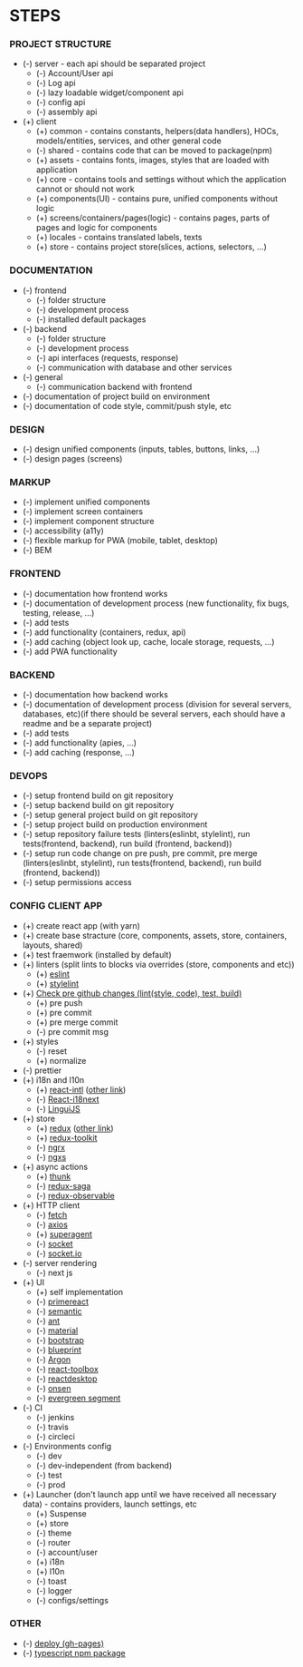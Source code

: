 # STEPS
### **PROJECT STRUCTURE**
* (-) server - each api should be separated project
  * (-) Account/User api
  * (-) Log api
  * (-) lazy loadable widget/component api
  * (-) config api
  * (-) assembly api 
* (+) client
	* (+) common - contains constants, helpers(data handlers), HOCs, models/entities, services, and other general code
	* (-) shared - contains code that can be moved to package(npm)
	* (+) assets - contains fonts, images, styles that are loaded with application
	* (+) core - contains tools and settings without which the application cannot or should not work
	* (+) components(UI) - contains pure, unified components without logic
	* (+) screens/containers/pages(logic) - contains pages, parts of pages and logic for components
	* (+) locales - contains translated labels, texts
	* (+) store - contains project store(slices, actions, selectors, ...)


### **DOCUMENTATION**
* (-) frontend
	* (-) folder structure
	* (-) development process
	* (-) installed default packages
* (-) backend
	* (-) folder structure
	* (-) development process
	* (-) api interfaces (requests, response)
	* (-) communication with database and other services
* (-) general
	* (-) communication backend with frontend
* (-) documentation of project build on environment
* (-) documentation of code style, commit/push style, etc

### **DESIGN**
* (-) design unified components (inputs, tables, buttons, links, ...)
* (-) design pages (screens)

### **MARKUP**
* (-) implement unified components
* (-) implement screen containers
* (-) implement component structure
* (-) accessibility (a11y)
* (-) flexible markup for PWA (mobile, tablet, desktop)
* (-) BEM

### **FRONTEND**
* (-) documentation how frontend works
* (-) documentation of development process (new functionality, fix bugs, testing, release, ...)
* (-) add tests
* (-) add functionality (containers, redux, api)
* (-) add caching (object look up, cache, locale storage, requests, ...)
* (-) add PWA functionality

### **BACKEND**
* (-) documentation how backend works
* (-) documentation of development process (division for several servers, databases, etc)(if there should be several servers, each should have a readme and be a separate project)
* (-) add tests
* (-) add functionality (apies, ...)
* (-) add caching (response, ...)

### **DEVOPS**
* (-) setup frontend build on git repository
* (-) setup backend build on git repository
* (-) setup general project build on git repository
* (-) setup project build on production environment
* (-) setup repository failure tests (linters(eslinbt, stylelint), run tests(frontend, backend), run build (frontend, backend))
* (-) setup run code change on pre push, pre commit, pre merge (linters(eslinbt, stylelint), run tests(frontend, backend), run build (frontend, backend))
* (-) setup permissions access

### **CONFIG CLIENT APP**
* (+) create react app (with yarn)
* (+) create base stracture (core, components, assets, store, containers, layouts, shared)
* (+) test fraemwork (installed by default)
* (+) linters (split lints to blocks via overrides (store, components and etc))
	* (+) [eslint](https://habr.com/ru/company/dododev/blog/473648/)
	* (+) [stylelint](https://bzvyagintsev.ru/blog/stylelint/)
* (+) [Check pre github changes (lint(style, code), test, build)](https://www.npmjs.com/package/husky)
	* (+) pre push
	* (+) pre commit
	* (+) pre merge commit
	* (-) pre commit msg
* (+) styles
	* (-) reset
	* (+) normalize
* (-) prettier
* (+) i18n and l10n
	* (+) [react-intl](https://www.codeandweb.com/babeledit/tutorials/how-to-translate-your-react-app-with-react-intl) ([other link](https://formatjs.io/docs/guides/testing/#react-testing-library))
	* (-) [React-i18next](https://react.i18next.com/latest/migrating-v9-to-v10)
	* (-) [LinguiJS](https://lingui.js.org/)
* (+) store
	* (+) [redux](https://www.freecodecamp.org/news/how-to-use-redux-in-your-react-typescript-app/ ) ([other link](https://medium.com/@samueldinesh/setting-up-redux-devtools-a-simple-guide-3b386a6254fa))
	* (+) [redux-toolkit](https://redux-toolkit.js.org/api/createSlice)
	* (-) [ngrx](https://ngrx.io/guide/store)
	* (-) [ngxs](https://www.ngxs.io/)
* (+) async actions
	* (+) [thunk](https://www.freecodecamp.org/news/how-to-use-redux-in-your-react-typescript-app/)
	* (-) [redux-saga](https://redux-saga.js.org/)
	* (-) [redux-observable](https://redux-observable.js.org/)
* (+) HTTP client
	* (-) [fetch](https://developer.mozilla.org/ru/docs/Web/API/Fetch_API/Using_Fetch)
	* (-) [axios](https://www.npmjs.com/package/axios)
	* (+) [superagent](https://visionmedia.github.io/superagent/#authentication)
	* (-) [socket](https://learn.javascript.ru/websockets)
	* (-) [socket.io](https://socket.io/get-started/chat/)
* (-) server rendering
	* (-) next js
* (+) UI
	* (+) self implementation
	* (-) [primereact](https://primefaces.org/primereact/showcase/#/)
	* (-) [semantic](https://react.semantic-ui.com/)
	* (-) [ant](https://ant.design/components/overview/)
	* (-) [material](https://material-ui.com/)
	* (-) [bootstrap](https://react-bootstrap.github.io/)
	* (-) [blueprint](https://blueprintjs.com/docs/)
	* (-) [Argon](https://www.creative-tim.com/product/argon-design-system-react?ref=adsr-landing-page&_ga=2.253049357.561374474.1612102448-509450229.1612102448)
	* (-) [react-toolbox](http://react-toolbox.io/#/components)
	* (-) [reactdesktop](http://reactdesktop.js.org/)
	* (-) [onsen](https://onsen.io/v2/guide/#getting-started)
	* (-) [evergreen segment](https://evergreen.segment.com/components)
* (-) CI
	* (-) jenkins
	* (-) travis
	* (-) circleci
* (-) Environments config
	* (-) dev
	* (-) dev-independent (from backend)
	* (-) test
	* (-) prod
* (+) Launcher (don't launch app until we have received all necessary data) - contains providers, launch settings, etc
	* (+) Suspense
	* (+) store
	* (-) theme
	* (-) router
	* (-) account/user
	* (+) i18n
	* (+) l10n
	* (-) toast
	* (-) logger
	* (-) configs/settings


### **OTHER**
* (-) [deploy (gh-pages)](https://slashgear.github.io/how-to-deploy-on-github-pages-with-travis-ci/)
* (-) [typescript npm package](https://codeburst.io/https-chidume-nnamdi-com-npm-module-in-typescript-12b3b22f0724)
      
